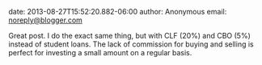 date: 2013-08-27T15:52:20.882-06:00
author: Anonymous
email: noreply@blogger.com

Great post. I do the exact same thing, but with CLF (20%) and CBO (5%) instead
of student loans. The lack of commission for buying and selling is perfect for
investing a small amount on a regular basis.
